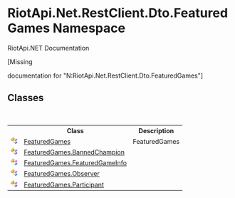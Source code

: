 # RiotApi.Net.RestClient.Dto.FeaturedGames Namespace
RiotApi.NET Documentation 

\[Missing <summary> documentation for "N:RiotApi.Net.RestClient.Dto.FeaturedGames"\]


## Classes
&nbsp;<table><tr><th></th><th>Class</th><th>Description</th></tr><tr><td>![Public class](media/pubclass.gif "Public class")</td><td><a href="7dce0aaa-7c13-557d-5809-719f92b5747d">FeaturedGames</a></td><td>
FeaturedGames</td></tr><tr><td>![Public class](media/pubclass.gif "Public class")</td><td><a href="0511b4bf-b22f-919d-4252-e4cf9ca7d2a3">FeaturedGames.BannedChampion</a></td><td /></tr><tr><td>![Public class](media/pubclass.gif "Public class")</td><td><a href="156b1174-37ad-1786-bd07-1caa050caece">FeaturedGames.FeaturedGameInfo</a></td><td /></tr><tr><td>![Public class](media/pubclass.gif "Public class")</td><td><a href="1d459f8d-6dc7-c47d-ab0e-47a147a97173">FeaturedGames.Observer</a></td><td /></tr><tr><td>![Public class](media/pubclass.gif "Public class")</td><td><a href="6d4b4baf-c107-1e3e-95ef-d17deea1bf1c">FeaturedGames.Participant</a></td><td /></tr></table>&nbsp;
